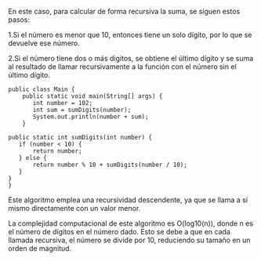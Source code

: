 En este caso, para calcular de forma recursiva la suma, se siguen estos pasos:

1.Si el número es menor que 10, entonces tiene un solo dígito, por lo que se devuelve ese número.

2.Si el número tiene dos o más digitos, se obtiene el último dígito y se suma al resultado de llamar recursivamente a la función con el número sin el último dígito.

```
public class Main {
    public static void main(String[] args) {
       int number = 102;
       int sum = sumDigits(number);
       System.out.println(number + sum);
    }

public static int sumDigits(int number) {
   if (number < 10) {
       return number;
   } else {
       return number % 10 + sumDigits(number / 10);
   }
}
}
```

Este algoritmo emplea una recursividad descendente, ya que se llama a sí mismo directamente con un valor menor.

La complejidad computacional de este algoritmo es O(log10(n)), donde n es el número de dígitos en el número dado. Esto se debe a que en cada llamada recursiva, el número se divide por 10, reduciendo su tamaño en un orden de magnitud.
